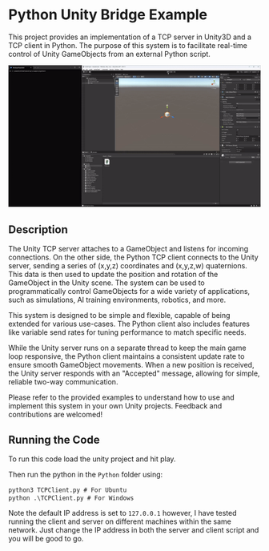 # Python Unity Bridge Example

This project provides an implementation of a TCP server in Unity3D and a TCP client in Python. The purpose of this system is to facilitate real-time control of Unity GameObjects from an external Python script.

![Example](example.gif)

## Description

The Unity TCP server attaches to a GameObject and listens for incoming connections. On the other side, the Python TCP client connects to the Unity server, sending a series of (x,y,z) coordinates and (x,y,z,w) quaternions. This data is then used to update the position and rotation of the GameObject in the Unity scene. The system can be used to programmatically control GameObjects for a wide variety of applications, such as simulations, AI training environments, robotics, and more.

This system is designed to be simple and flexible, capable of being extended for various use-cases. The Python client also includes features like variable send rates for tuning performance to match specific needs.

While the Unity server runs on a separate thread to keep the main game loop responsive, the Python client maintains a consistent update rate to ensure smooth GameObject movements. When a new position is received, the Unity server responds with an "Accepted" message, allowing for simple, reliable two-way communication. 

Please refer to the provided examples to understand how to use and implement this system in your own Unity projects. Feedback and contributions are welcomed!

## Running the Code

To run this code load the unity project and hit play.

Then run the python in the `Python` folder using:
```
python3 TCPClient.py # For Ubuntu
python .\TCPClient.py # For Windows
```

Note the default IP address is set to `127.0.0.1` however, I have tested running the client and server on different machines within the same network. Just change the IP address in both the server and client script and you will be good to go.

